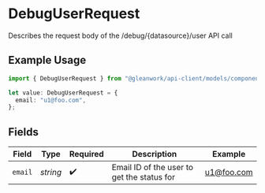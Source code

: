 # DebugUserRequest

Describes the request body of the /debug/{datasource}/user API call

## Example Usage

```typescript
import { DebugUserRequest } from "@gleanwork/api-client/models/components";

let value: DebugUserRequest = {
  email: "u1@foo.com",
};
```

## Fields

| Field                                      | Type                                       | Required                                   | Description                                | Example                                    |
| ------------------------------------------ | ------------------------------------------ | ------------------------------------------ | ------------------------------------------ | ------------------------------------------ |
| `email`                                    | *string*                                   | :heavy_check_mark:                         | Email ID of the user to get the status for | u1@foo.com                                 |